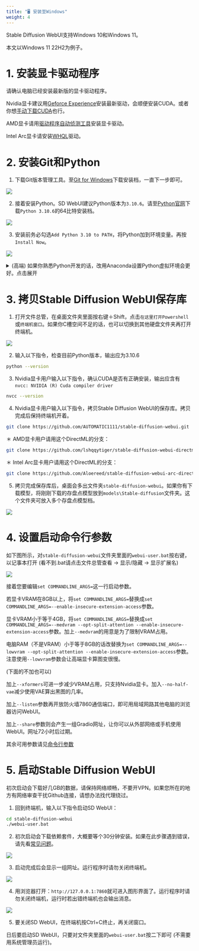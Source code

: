 ```yaml
---
title: "🖥️ 安装至Windows"
weight: 4
---
```


Stable Diffusion WebUI支持Windows 10和Windows 11。

本文以Windows 11 22H2为例子。


# 1. 安装显卡驱动程序

请确认电脑已经安装最新版的显卡驱动程序。

Nvidia显卡建议用[Geforce Experience](https://www.nvidia.com/zh-tw/geforce/geforce-experience/)安装最新驱动，会顺便安装CUDA。或者你想[手动下载CUDA](https://developer.nvidia.com/cuda-downloads)也行。

AMD显卡请用[驱动程序自动侦测工具](https://www.amd.com/zh-hant/support/kb/faq/gpu-131)安装显卡驱动。

Intel Arc显卡请安装[WHQL](https://www.intel.com.tw/content/www/tw/zh/download/726609/intel-arc-iris-xe-graphics-whql-windows.html)驱动。


# 2. 安装Git和Python

1. 下载Git版本管理工具。至[Git for Windows](https://gitforwindows.org/)下载安装档，一直下一步即可。

![](../../../images/windows-installation-1.webp)

2. 接着安装Python。SD WebUI建议Python版本为`3.10.6`。请至[Python官网](https://www.python.org/downloads/release/python-3106/)下载`Python 3.10.6`的64比特安装档。

![](../../../images/windows-installation-2.webp)

3. 安装前务必勾选`Add Python 3.10 to PATH`，将Python加到环境变量。再按`Install Now`。

![](../../../images/windows-installation-3.webp)

<details>

<summary>(高端) 如果你熟悉Python开发的话，改用Anaconda设置Python虚拟环境会更好。点击展开</summary>

Anaconda是针对数据科学打造的Python发行版，能管理一部电脑上的多重Python版本。如果之前已经装过旧版Python，不需要卸载。

如果选择以Anaconda来安装Stable Diffusion WebUI的依赖套件，那么日后就不能用Windows终端机运行`webui-user.bat`，而得使用Anaconda Prompt，除非你将conda加入环境变量。

1. 安装[Anaconda](https://www.anaconda.com/products/distribution)或[Miniconda](https://docs.conda.io/en/latest/miniconda.html#windows-installers)

2. 搜索应用程序列表，打开Anaconda Prompt

3. 切换至Stable Diffusion WebUI所在文件夹 (需先运行下一节的git clone指令)
```powershell
cd C:\user\user\Desktop\stable-diffusion-webui
```

4. 创建Pyhton 3.10.6的虚拟环境
```bash
conda create --name sdwebui python=3.10.6
```

5. 启动虚拟环境，然后再看下下节设置并启动`webui-user.bat`，安装Python依赖套件。
```bash
conda activate sdwebui
```

</details>


# 3. 拷贝Stable Diffusion WebUI保存库

1. 打开文件总管，在桌面文件夹里面按右键＋Shift，点击`在这里打开Powershell`或`终端机窗口`。如果你C槽空间不足的话，也可以切换到其他硬盘文件夹再打开终端机。

![](../../../images/windows-installation-4.webp)

2. 输入以下指令，检查目前Python版本，输出应为3.10.6
```bash
python --version
```

3. Nvidia显卡用户输入以下指令，确认CUDA是否有正确安装，输出应含有`nvcc: NVIDIA (R) Cuda compiler driver`
```bash
nvcc --version
```

4. Nvidia显卡用户输入以下指令，拷贝Stable Diffusion WebUI的保存库。拷贝完成后保持终端机开着。
```bash
git clone https://github.com/AUTOMATIC1111/stable-diffusion-webui.git
```

＊ AMD显卡用户请用这个DirectML的分支：
```bash
git clone https://github.com/lshqqytiger/stable-diffusion-webui-directml.git
```

＊ Intel Arc显卡用户请用这个DirectML的分支：
```bash
git clone https://github.com/Aloereed/stable-diffusion-webui-arc-directml.git
```

5. 拷贝完成保存库后，桌面会多出文件夹`stable-diffusion-webui`。如果你有下载模型，将刚刚下载的存盘点模型放到`models\Stable-diffusion`文件夹。这个文件夹可放入多个存盘点模型档。

![](../../../images/windows-installation-5.webp)


# 4. 设置启动命令行参数

如下图所示，对`stable-diffusion-webui`文件夹里面的`webui-user.bat`按右键，以记事本打开 (看不到.bat请点击文件总管查看 → 显示/隐藏 → 显示扩展名)

![](../../../images/windows-installation-6.webp)

接着您要编辑`set COMMANDLINE_ARGS=`这一行启动参数。

若显卡VRAM在8GB以上，将`set COMMANDLINE_ARGS=`替换成`set COMMANDLINE_ARGS=--enable-insecure-extension-access`参数。

显卡VRAM小于等于4GB，将`set COMMANDLINE_ARGS=`替换成`set COMMANDLINE_ARGS=--medvram --opt-split-attention --enable-insecure-extension-access`参数。加上`--medvram`的用意是为了限制VRAM占用。

电脑RAM（不是VRAM）小于等于8GB的话改替换为`set COMMANDLINE_ARGS=--lowvram --opt-split-attention --enable-insecure-extension-access`参数。注意使用`--lowvram`参数会让高端显卡算图变很慢。

(下面的不加也可以)

加上`--xformers`可进一步减少VRAM占用，只支持Nvidia显卡。加入`--no-half-vae`减少使用VAE算出黑图的几率。

加上`--listen`参数再开放防火墙7860通信端口，即可用局域网路其他电脑的浏览器访问WebUI。

加上`--share`参数则会产生一组Gradio网址，让你可以从外部网络或手机使用WebUI。网址72小时后过期。

其余可用参数请见[命令行参数](../installation/command-line-arguments-and-settings/)


# 5. 启动Stable Diffusion WebUI

初次启动会下载好几GB的数据，请保持网络顺畅，不要开VPN。如果您所在的地方有网络审查干扰Github连接，请想办法找代理绕过。

1. 回到终端机，输入以下指令启动SD WebUI：
```bash
cd stable-diffusion-webui
./webui-user.bat
```

2. 初次启动会下载依赖套件，大概要等个30分钟安装。如果在此步骤遇到错误，请先看[常见问题](../installation/errors/)。

![](../../../images/windows-installation-7.webp)

3. 启动完成后会显示一组网址。运行程序时请勿关闭终端机。

![](../../../images/windows-installation-8.webp)

4. 用浏览器打开：`http://127.0.0.1:7860`就可进入图形界面了。运行程序时请勿关闭终端机，运行时若出错终端机也会输出消息。

![](../../../images/windows-installation-9.webp)

5. 要关闭SD WebUI，在终端机按Ctrl+C终止，再关闭窗口。

日后要启动SD WebUI，只要对文件夹里面的`webui-user.bat`按二下即可 (不需要用系统管理员运行)。
